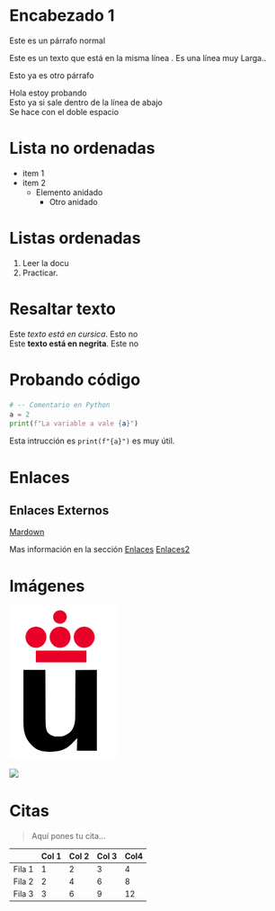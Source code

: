 # Encabezado 1

Este es un párrafo normal

Este es un texto que está en la 
misma línea
. Es una línea muy Larga..

Esto ya es otro párrafo

Hola estoy probando  
Esto ya si sale dentro de la línea de abajo  
Se hace con el doble espacio

# Lista no ordenadas

* item 1
* item 2
  * Elemento anidado
    * Otro anidado

# Listas ordenadas
1. Leer la docu
2. Practicar.

# Resaltar texto

  Este *texto está en cursica*. Esto no  
  Este **texto está en negrita**. Este no

# Probando código

```python
# -- Comentario en Python
a = 2
print(f"La variable a vale {a}")
```

Esta intrucción es `print(f"{a}")` es muy útil.

# Enlaces

## Enlaces Externos

[Mardown](https://es.wikipedia.org/wiki/Markdown)

Mas información en la sección [Enlaces](#Enlaces)
[Enlaces2](#Resaltado-de-texto)

# Imágenes

![](Logo-urjc.png)

![](https://upload.wikimedia.org/wikipedia/commons/2/2f/CC_BY-SA_3.0.png)

# Citas

> Aquí pones tu cita...

|         | Col 1 | Col 2| Col 3| Col4 |
|---------|-------|------|------|------|
|  Fila 1 |   1   |   2  |   3  |  4   |
|  Fila 2 |   2   |   4  |   6  |  8   |
|  Fila 3 |   3   |   6  |   9  |  12  |

